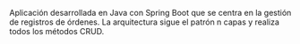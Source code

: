  Aplicación desarrollada en Java con Spring Boot que se centra en la gestión de registros de órdenes. La arquitectura sigue el patrón n capas y realiza todos los métodos CRUD. 
